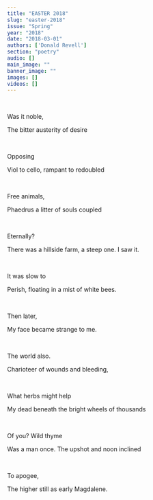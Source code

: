 ```yaml
---
title: "EASTER 2018"
slug: "easter-2018"
issue: "Spring"
year: "2018"
date: "2018-03-01"
authors: ['Donald Revell']
section: "poetry"
audio: []
main_image: ""
banner_image: ""
images: []
videos: []
---
```

 

 Was it noble,

 The bitter austerity of desire

  

 Opposing

 Viol to cello, rampant to redoubled

  

 Free animals,

 Phaedrus a litter of souls coupled

  

 Eternally?

 There was a hillside farm, a steep one. I saw it.

  

 It was slow to

 Perish, floating in a mist of white bees.

  

 Then later,

 My face became strange to me.

  

 The world also.

 Charioteer of wounds and bleeding,

  

 What herbs might help

 My dead beneath the bright wheels of thousands

  

 Of you? Wild thyme

 Was a man once. The upshot and noon inclined

  

 To apogee,

 The higher still as early Magdalene.

